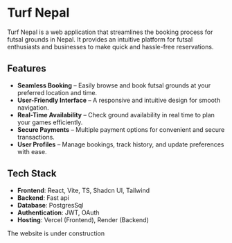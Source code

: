 # Turf Nepal

Turf Nepal is a web application that streamlines the booking process for futsal grounds in Nepal. It provides an intuitive platform for futsal enthusiasts and businesses to make quick and hassle-free reservations.

## Features

- **Seamless Booking** – Easily browse and book futsal grounds at your preferred location and time.
- **User-Friendly Interface** – A responsive and intuitive design for smooth navigation.
- **Real-Time Availability** – Check ground availability in real time to plan your games efficiently.
- **Secure Payments** – Multiple payment options for convenient and secure transactions.
- **User Profiles** – Manage bookings, track history, and update preferences with ease.

## Tech Stack

- **Frontend**: React, Vite, TS, Shadcn UI, Tailwind
- **Backend**: Fast api
- **Database**: PostgresSql
- **Authentication**: JWT, OAuth
- **Hosting**: Vercel (Frontend), Render (Backend)

The website is under construction
